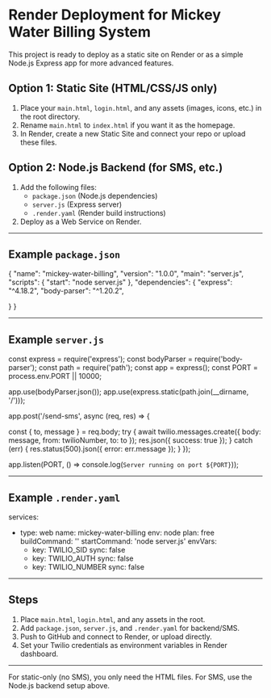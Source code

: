 # Render Deployment for Mickey Water Billing System

This project is ready to deploy as a static site on Render or as a simple Node.js Express app for more advanced features.

## Option 1: Static Site (HTML/CSS/JS only)
1. Place your `main.html`, `login.html`, and any assets (images, icons, etc.) in the root directory.
2. Rename `main.html` to `index.html` if you want it as the homepage.
3. In Render, create a new Static Site and connect your repo or upload these files.

## Option 2: Node.js Backend (for SMS, etc.)
1. Add the following files:
   - `package.json` (Node.js dependencies)
   - `server.js` (Express server)
   - `.render.yaml` (Render build instructions)
2. Deploy as a Web Service on Render.

---

## Example `package.json`
{
  "name": "mickey-water-billing",
  "version": "1.0.0",
  "main": "server.js",
  "scripts": {
    "start": "node server.js"
  },
  "dependencies": {
    "express": "^4.18.2",
    "body-parser": "^1.20.2",

  }
}

---

## Example `server.js`
const express = require('express');
const bodyParser = require('body-parser');
const path = require('path');
const app = express();
const PORT = process.env.PORT || 10000;



app.use(bodyParser.json());
app.use(express.static(path.join(__dirname, '/')));

app.post('/send-sms', async (req, res) => {

  const { to, message } = req.body;
  try {
    await twilio.messages.create({
      body: message,
      from: twilioNumber,
      to: to
    });
    res.json({ success: true });
  } catch (err) {
    res.status(500).json({ error: err.message });
  }
});

app.listen(PORT, () => console.log(`Server running on port ${PORT}`));

---

## Example `.render.yaml`
services:
  - type: web
    name: mickey-water-billing
    env: node
    plan: free
    buildCommand: ''
    startCommand: 'node server.js'
    envVars:
      - key: TWILIO_SID
        sync: false
      - key: TWILIO_AUTH
        sync: false
      - key: TWILIO_NUMBER
        sync: false

---

## Steps
1. Place `main.html`, `login.html`, and any assets in the root.
2. Add `package.json`, `server.js`, and `.render.yaml` for backend/SMS.
3. Push to GitHub and connect to Render, or upload directly.
4. Set your Twilio credentials as environment variables in Render dashboard.

---

For static-only (no SMS), you only need the HTML files. For SMS, use the Node.js backend setup above.
